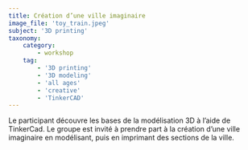 ```yaml
---
title: Création d’une ville imaginaire
image_file: 'toy_train.jpeg'
subject: '3D printing'
taxonomy:
    category:
        - workshop
    tag:
        - '3D printing'
        - '3D modeling'
        - 'all ages'
        - 'creative'
        - 'TinkerCAD'
---
```

Le participant découvre les bases de la modélisation 3D à l’aide de TinkerCad. Le groupe est invité à prendre part à la création d’une ville imaginaire en modélisant, puis en imprimant des sections de la ville.
